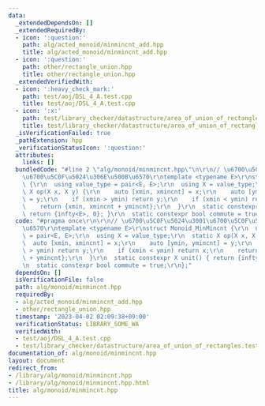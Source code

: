 ```yaml
---
data:
  _extendedDependsOn: []
  _extendedRequiredBy:
  - icon: ':question:'
    path: alg/acted_monoid/minmincnt_add.hpp
    title: alg/acted_monoid/minmincnt_add.hpp
  - icon: ':question:'
    path: other/rectangle_union.hpp
    title: other/rectangle_union.hpp
  _extendedVerifiedWith:
  - icon: ':heavy_check_mark:'
    path: test/aoj/DSL_4_A.test.cpp
    title: test/aoj/DSL_4_A.test.cpp
  - icon: ':x:'
    path: test/library_checker/datastructure/area_of_union_of_rectangles.test.cpp
    title: test/library_checker/datastructure/area_of_union_of_rectangles.test.cpp
  _isVerificationFailed: true
  _pathExtension: hpp
  _verificationStatusIcon: ':question:'
  attributes:
    links: []
  bundledCode: "#line 2 \"alg/monoid/minmincnt.hpp\"\n\r\n// \u6700\u5C0F\u5024\u3001\
    \u6700\u5C0F\u5024\u306E\u500B\u6570\r\ntemplate <typename E>\r\nstruct Monoid_MinMincnt\
    \ {\r\n  using value_type = pair<E, E>;\r\n  using X = value_type;\r\n  static\
    \ X op(X x, X y) {\r\n    auto [xmin, xmincnt] = x;\r\n    auto [ymin, ymincnt]\
    \ = y;\r\n    if (xmin > ymin) return y;\r\n    if (xmin < ymin) return x;\r\n\
    \    return {xmin, xmincnt + ymincnt};\r\n  }\r\n  static constexpr X unit() {\
    \ return {infty<E>, 0}; }\r\n  static constexpr bool commute = true;\r\n};\n"
  code: "#pragma once\r\n\r\n// \u6700\u5C0F\u5024\u3001\u6700\u5C0F\u5024\u306E\u500B\
    \u6570\r\ntemplate <typename E>\r\nstruct Monoid_MinMincnt {\r\n  using value_type\
    \ = pair<E, E>;\r\n  using X = value_type;\r\n  static X op(X x, X y) {\r\n  \
    \  auto [xmin, xmincnt] = x;\r\n    auto [ymin, ymincnt] = y;\r\n    if (xmin\
    \ > ymin) return y;\r\n    if (xmin < ymin) return x;\r\n    return {xmin, xmincnt\
    \ + ymincnt};\r\n  }\r\n  static constexpr X unit() { return {infty<E>, 0}; }\r\
    \n  static constexpr bool commute = true;\r\n};"
  dependsOn: []
  isVerificationFile: false
  path: alg/monoid/minmincnt.hpp
  requiredBy:
  - alg/acted_monoid/minmincnt_add.hpp
  - other/rectangle_union.hpp
  timestamp: '2023-04-02 02:09:38+09:00'
  verificationStatus: LIBRARY_SOME_WA
  verifiedWith:
  - test/aoj/DSL_4_A.test.cpp
  - test/library_checker/datastructure/area_of_union_of_rectangles.test.cpp
documentation_of: alg/monoid/minmincnt.hpp
layout: document
redirect_from:
- /library/alg/monoid/minmincnt.hpp
- /library/alg/monoid/minmincnt.hpp.html
title: alg/monoid/minmincnt.hpp
---
```

